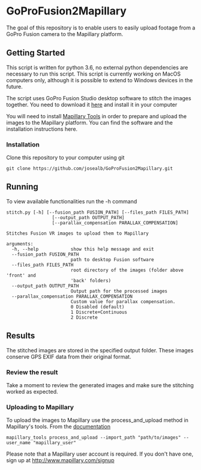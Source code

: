 # GoProFusion2Mapillary

The goal of this repository is to enable users to easily upload footage from a GoPro Fusion camera to the Mapillary platform.

## Getting Started
This script is written for python 3.6, no external python dependencies are necessary to run this script. This script is currently working on MacOS computers only, although it is possible to extend to Windows devices in the future.

The script uses GoPro Fusion Studio desktop software to stitch the images together. You need to download it [here](https://shop.gopro.com/EMEA/softwareandapp/gopro-fusion-studio-app/fusion-studio.html) and install it in your computer 

You will need to install [Mapillary Tools](https://github.com/mapillary/mapillary_tools/) in order to prepare and upload the images to the Mapillary platform. You can find the software and the installation instructions here.

### Installation
Clone this repository to your computer using git 

```
git clone https://github.com/josealb/GoProFusion2Mapillary.git
```

## Running
To view available functionalities run the -h command

```
stitch.py [-h] [--fusion_path FUSION_PATH] [--files_path FILES_PATH]
                 [--output_path OUTPUT_PATH]
                 [--parallax_compensation PARALLAX_COMPENSATION]

Stitches Fusion VR images to upload them to Mapillary

arguments:
  -h, --help            show this help message and exit
  --fusion_path FUSION_PATH
                        path to desktop Fusion software
  --files_path FILES_PATH
                        root directory of the images (folder above 'front' and
                        'back' folders)
  --output_path OUTPUT_PATH
                        Output path for the processed images
  --parallax_compensation PARALLAX_COMPENSATION
                        Custom value for parallax compensation. 
                        0 Disabled (default) 
                        1 Discrete+Continuous 
                        2 Discrete 
```
## Results
The stitched images are stored in the specified output folder. These images conserve GPS EXIF data from their original format.
### Review the result
Take a moment to review the generated images and make sure the stitching worked as expected.
### Uploading to Mapillary
To upload the images to Mapillary use the process_and_upload method in Mapillary's tools. From the [documentation](https://github.com/mapillary/mapillary_tools/#process-and-upload-images)
```
mapillary_tools process_and_upload --import_path "path/to/images" --user_name "mapillary_user"
```
Please note that a Mapillary user account is required. If you don't have one, sign up at http://www.mapillary.com/signup
